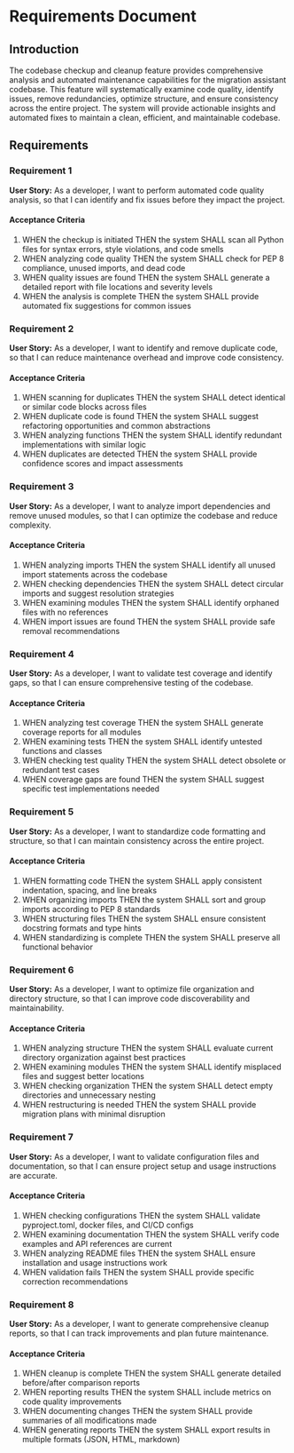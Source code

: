 # Requirements Document

## Introduction

The codebase checkup and cleanup feature provides comprehensive analysis and automated maintenance capabilities for the migration assistant codebase. This feature will systematically examine code quality, identify issues, remove redundancies, optimize structure, and ensure consistency across the entire project. The system will provide actionable insights and automated fixes to maintain a clean, efficient, and maintainable codebase.

## Requirements

### Requirement 1

**User Story:** As a developer, I want to perform automated code quality analysis, so that I can identify and fix issues before they impact the project.

#### Acceptance Criteria

1. WHEN the checkup is initiated THEN the system SHALL scan all Python files for syntax errors, style violations, and code smells
2. WHEN analyzing code quality THEN the system SHALL check for PEP 8 compliance, unused imports, and dead code
3. WHEN quality issues are found THEN the system SHALL generate a detailed report with file locations and severity levels
4. WHEN the analysis is complete THEN the system SHALL provide automated fix suggestions for common issues

### Requirement 2

**User Story:** As a developer, I want to identify and remove duplicate code, so that I can reduce maintenance overhead and improve code consistency.

#### Acceptance Criteria

1. WHEN scanning for duplicates THEN the system SHALL detect identical or similar code blocks across files
2. WHEN duplicate code is found THEN the system SHALL suggest refactoring opportunities and common abstractions
3. WHEN analyzing functions THEN the system SHALL identify redundant implementations with similar logic
4. WHEN duplicates are detected THEN the system SHALL provide confidence scores and impact assessments

### Requirement 3

**User Story:** As a developer, I want to analyze import dependencies and remove unused modules, so that I can optimize the codebase and reduce complexity.

#### Acceptance Criteria

1. WHEN analyzing imports THEN the system SHALL identify all unused import statements across the codebase
2. WHEN checking dependencies THEN the system SHALL detect circular imports and suggest resolution strategies
3. WHEN examining modules THEN the system SHALL identify orphaned files with no references
4. WHEN import issues are found THEN the system SHALL provide safe removal recommendations

### Requirement 4

**User Story:** As a developer, I want to validate test coverage and identify gaps, so that I can ensure comprehensive testing of the codebase.

#### Acceptance Criteria

1. WHEN analyzing test coverage THEN the system SHALL generate coverage reports for all modules
2. WHEN examining tests THEN the system SHALL identify untested functions and classes
3. WHEN checking test quality THEN the system SHALL detect obsolete or redundant test cases
4. WHEN coverage gaps are found THEN the system SHALL suggest specific test implementations needed

### Requirement 5

**User Story:** As a developer, I want to standardize code formatting and structure, so that I can maintain consistency across the entire project.

#### Acceptance Criteria

1. WHEN formatting code THEN the system SHALL apply consistent indentation, spacing, and line breaks
2. WHEN organizing imports THEN the system SHALL sort and group imports according to PEP 8 standards
3. WHEN structuring files THEN the system SHALL ensure consistent docstring formats and type hints
4. WHEN standardizing is complete THEN the system SHALL preserve all functional behavior

### Requirement 6

**User Story:** As a developer, I want to optimize file organization and directory structure, so that I can improve code discoverability and maintainability.

#### Acceptance Criteria

1. WHEN analyzing structure THEN the system SHALL evaluate current directory organization against best practices
2. WHEN examining modules THEN the system SHALL identify misplaced files and suggest better locations
3. WHEN checking organization THEN the system SHALL detect empty directories and unnecessary nesting
4. WHEN restructuring is needed THEN the system SHALL provide migration plans with minimal disruption

### Requirement 7

**User Story:** As a developer, I want to validate configuration files and documentation, so that I can ensure project setup and usage instructions are accurate.

#### Acceptance Criteria

1. WHEN checking configurations THEN the system SHALL validate pyproject.toml, docker files, and CI/CD configs
2. WHEN examining documentation THEN the system SHALL verify code examples and API references are current
3. WHEN analyzing README files THEN the system SHALL ensure installation and usage instructions work
4. WHEN validation fails THEN the system SHALL provide specific correction recommendations

### Requirement 8

**User Story:** As a developer, I want to generate comprehensive cleanup reports, so that I can track improvements and plan future maintenance.

#### Acceptance Criteria

1. WHEN cleanup is complete THEN the system SHALL generate detailed before/after comparison reports
2. WHEN reporting results THEN the system SHALL include metrics on code quality improvements
3. WHEN documenting changes THEN the system SHALL provide summaries of all modifications made
4. WHEN generating reports THEN the system SHALL export results in multiple formats (JSON, HTML, markdown)
